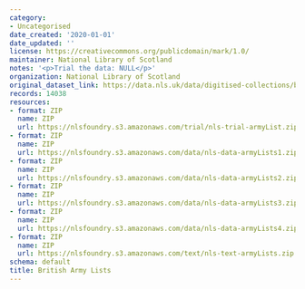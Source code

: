 ```yaml
---
category:
- Uncategorised
date_created: '2020-01-01'
date_updated: ''
license: https://creativecommons.org/publicdomain/mark/1.0/
maintainer: National Library of Scotland
notes: '<p>Trial the data: NULL</p>'
organization: National Library of Scotland
original_dataset_link: https://data.nls.uk/data/digitised-collections/british-army-lists/
records: 14038
resources:
- format: ZIP
  name: ZIP
  url: https://nlsfoundry.s3.amazonaws.com/trial/nls-trial-armyList.zip
- format: ZIP
  name: ZIP
  url: https://nlsfoundry.s3.amazonaws.com/data/nls-data-armyLists1.zip
- format: ZIP
  name: ZIP
  url: https://nlsfoundry.s3.amazonaws.com/data/nls-data-armyLists2.zip
- format: ZIP
  name: ZIP
  url: https://nlsfoundry.s3.amazonaws.com/data/nls-data-armyLists3.zip
- format: ZIP
  name: ZIP
  url: https://nlsfoundry.s3.amazonaws.com/data/nls-data-armyLists4.zip
- format: ZIP
  name: ZIP
  url: https://nlsfoundry.s3.amazonaws.com/text/nls-text-armyLists.zip
schema: default
title: British Army Lists
---
```

